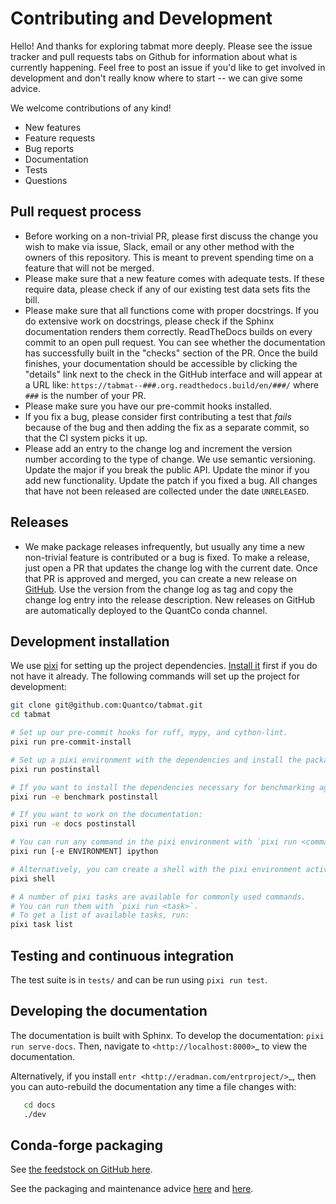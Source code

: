 # Contributing and Development

Hello! And thanks for exploring tabmat more deeply. Please see the issue tracker and pull requests tabs on Github for information about what is currently happening. Feel free to post an issue if you'd like to get involved in development and don't really know where to start -- we can give some advice. 

We welcome contributions of any kind!

- New features
- Feature requests
- Bug reports
- Documentation
- Tests
- Questions

Pull request process
--------------------------------------------------

- Before working on a non-trivial PR, please first discuss the change you wish to make via issue, Slack, email or any other method with the owners of this repository. This is meant to prevent spending time on a feature that will not be merged.
- Please make sure that a new feature comes with adequate tests. If these require data, please check if any of our existing test data sets fits the bill.
- Please make sure that all functions come with proper docstrings. If you do extensive work on docstrings, please check if the Sphinx documentation renders them correctly. ReadTheDocs builds on every commit to an open pull request. You can see whether the documentation has successfully built in the "checks" section of the PR. Once the build finishes, your documentation should be accessible by clicking the "details" link next to the check in the GitHub interface and will appear at a URL like: ``https://tabmat--###.org.readthedocs.build/en/###/`` where ``###`` is the number of your PR.
- Please make sure you have our pre-commit hooks installed.
- If you fix a bug, please consider first contributing a test that _fails_ because of the bug and then adding the fix as a separate commit, so that the CI system picks it up.
- Please add an entry to the change log and increment the version number according to the type of change. We use semantic versioning. Update the major if you break the public API. Update the minor if you add new functionality. Update the patch if you fixed a bug. All changes that have not been released are collected under the date ``UNRELEASED``.

Releases
--------------------------------------------------

- We make package releases infrequently, but usually any time a new non-trivial feature is contributed or a bug is fixed. To make a release, just open a PR that updates the change log with the current date. Once that PR is approved and merged, you can create a new release on [GitHub](https://github.com/Quantco/tabmat/releases/new). Use the version from the change log as tag and copy the change log entry into the release description. New releases on GitHub are automatically deployed to the QuantCo conda channel.

Development installation
------------------------
We use [pixi](https://prefix.dev/) for setting up the project dependencies. [Install it](https://pixi.sh/latest/#installation) first if you do not have it already. The following commands will set up the project for development:

```bash
git clone git@github.com:Quantco/tabmat.git
cd tabmat

# Set up our pre-commit hooks for ruff, mypy, and cython-lint.
pixi run pre-commit-install

# Set up a pixi environment with the dependencies and install the package in editable mode.
pixi run postinstall

# If you want to install the dependencies necessary for benchmarking against other GLM packages:
pixi run -e benchmark postinstall

# If you want to work on the documentation:
pixi run -e docs postinstall

# You can run any command in the pixi environment with `pixi run <command>`. For example:
pixi run [-e ENVIRONMENT] ipython

# Alternatively, you can create a shell with the pixi environment activated:
pixi shell

# A number of pixi tasks are available for commonly used commands.
# You can run them with `pixi run <task>`.
# To get a list of available tasks, run:
pixi task list
```

Testing and continuous integration
--------------------------------------------------
The test suite is in ``tests/`` and can be run using ``pixi run test``.

Developing the documentation
----------------------------------------

The documentation is built with Sphinx. To develop the documentation: ``pixi run serve-docs``. Then, navigate to `<http://localhost:8000>`_ to view the documentation.

Alternatively, if you install `entr <http://eradman.com/entrproject/>`_, then you can auto-rebuild the documentation any time a file changes with:

```bash
   cd docs
   ./dev
```

Conda-forge packaging
---------------------

See [the feedstock on GitHub here](https://github.com/conda-forge/tabmat-feedstock).

See the packaging and maintenance advice [here](https://conda-forge.org/docs/maintainer/adding_pkgs.html#the-staging-process) and [here](https://conda-forge.org/docs/maintainer/updating_pkgs.html).

